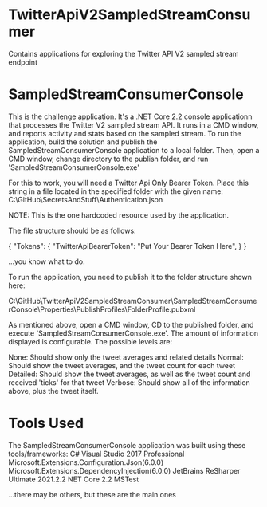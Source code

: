 # TwitterApiV2SampledStreamConsumer
 Contains applications for exploring the Twitter API V2 sampled stream endpoint
 
# SampledStreamConsumerConsole
This is the challenge application. It's a .NET Core 2.2 console applicationn that processes the Twitter V2 sampled stream API.  It runs in a CMD window, and reports activity and stats based on the sampled stream.  To run the application, build the solution and publish the SampledStreamConsumerConsole application to a local folder.  Then, open a CMD window, change directory to the publish folder, and run 'SampledStreamConsumerConsole.exe'

For this to work, you will need a Twitter Api Only Bearer Token.  Place this string in a file located in the specified folder with the given name:
C:\GitHub\SecretsAndStuff\Authentication.json

NOTE: This is the one hardcoded resource used by the application.

The file structure should be as follows:

{
  "Tokens": {
    "TwitterApiBearerToken": "Put Your Bearer Token Here",
  }
}

...you know what to do.

To run the application, you need to publish it to the folder structure shown here:

C:\GitHub\TwitterApiV2SampledStreamConsumer\SampledStreamConsumerConsole\Properties\PublishProfiles\FolderProfile.pubxml

As mentioned above, open a CMD window, CD to the published folder, and execute 'SampledStreamConsumerConsole.exe'. The amount of information displayed is configurable.  The possible levels are:

None: Should show only the tweet averages and related details
Normal: Should show the tweet averages, and the tweet count for each tweet
Detailed: Should show the tweet averages, as well as the tweet count and received 'ticks' for that tweet
Verbose: Should show all of the information above, plus the tweet itself.

# Tools Used
The SampledStreamConsumerConsole application was built using these tools/frameworks:
C#
Visual Studio 2017 Professional
Microsoft.Extensions.Configuration.Json(6.0.0)
Microsoft.Extensions.DependencyInjection(6.0.0)
JetBrains ReSharper Ultimate 2021.2.2
NET Core 2.2
MSTest

...there may be others, but these are the main ones

